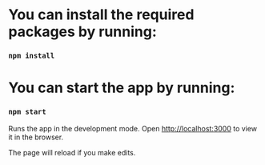 # You can install the required packages by running:

### `npm install`

# You can start the app by running:

### `npm start`

Runs the app in the development mode.
Open [http://localhost:3000](http://localhost:3000) to view it in the browser.

The page will reload if you make edits.
